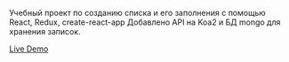 Учебный проект по созданию списка и его заполнения с помощью React, Redux, create-react-app 
Добавлено API на Koa2 и БД mongo для хранения записок.

<a href="https://notesappt.herokuapp.com/">Live Demo</a>
